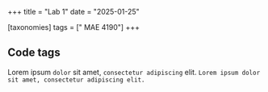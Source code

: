 +++
title = "Lab 1"
date = "2025-01-25"

[taxonomies]
tags = [" MAE 4190"]
+++


## Code tags

Lorem ipsum `dolor` sit amet, `consectetur adipiscing` elit. 
`Lorem ipsum dolor sit amet, consectetur adipiscing elit.`
